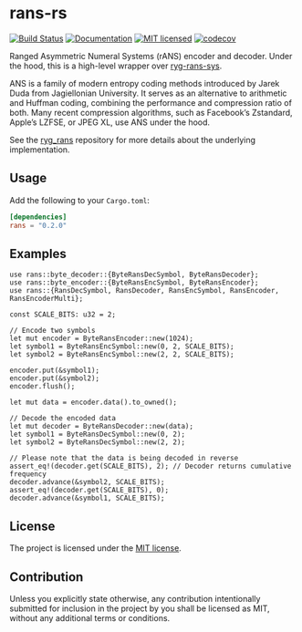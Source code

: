 rans-rs
=======

[![Build Status](https://github.com/m4tx/rans-rs/workflows/Rust%20CI/badge.svg)](https://github.com/m4tx/rans-rs/actions)
[![Documentation](https://docs.rs/rans/badge.svg)](https://docs.rs/rans)
[![MIT licensed](https://img.shields.io/github/license/m4tx/rans-rs)](https://github.com/m4tx/rans-rs/blob/master/LICENSE)
[![codecov](https://codecov.io/gh/m4tx/rans-rs/branch/master/graph/badge.svg)](https://codecov.io/gh/m4tx/rans-rs)

Ranged Asymmetric Numeral Systems (rANS) encoder and decoder. Under the hood,
this is a high-level wrapper over
[ryg-rans-sys](https://github.com/m4tx/ryg-rans-sys/).

ANS is a family of modern entropy coding methods introduced by Jarek Duda from
Jagiellonian University. It serves as an alternative to arithmetic and Huffman
coding, combining the performance and compression ratio of both. Many recent
compression algorithms, such as Facebook’s Zstandard, Apple’s LZFSE, or JPEG XL,
use ANS under the hood.

See the [ryg_rans](https://github.com/rygorous/ryg_rans) repository for more
details about the underlying implementation.

## Usage

Add the following to your `Cargo.toml`:

```toml
[dependencies]
rans = "0.2.0"
```

## Examples

```
use rans::byte_decoder::{ByteRansDecSymbol, ByteRansDecoder};
use rans::byte_encoder::{ByteRansEncSymbol, ByteRansEncoder};
use rans::{RansDecSymbol, RansDecoder, RansEncSymbol, RansEncoder, RansEncoderMulti};

const SCALE_BITS: u32 = 2;

// Encode two symbols
let mut encoder = ByteRansEncoder::new(1024);
let symbol1 = ByteRansEncSymbol::new(0, 2, SCALE_BITS);
let symbol2 = ByteRansEncSymbol::new(2, 2, SCALE_BITS);

encoder.put(&symbol1);
encoder.put(&symbol2);
encoder.flush();

let mut data = encoder.data().to_owned();

// Decode the encoded data
let mut decoder = ByteRansDecoder::new(data);
let symbol1 = ByteRansDecSymbol::new(0, 2);
let symbol2 = ByteRansDecSymbol::new(2, 2);

// Please note that the data is being decoded in reverse
assert_eq!(decoder.get(SCALE_BITS), 2); // Decoder returns cumulative frequency
decoder.advance(&symbol2, SCALE_BITS);
assert_eq!(decoder.get(SCALE_BITS), 0);
decoder.advance(&symbol1, SCALE_BITS);
```

## License

The project is licensed under the [MIT license](LICENSE).

## Contribution

Unless you explicitly state otherwise, any contribution intentionally submitted
for inclusion in the project by you shall be licensed as MIT, without any
additional terms or conditions.
